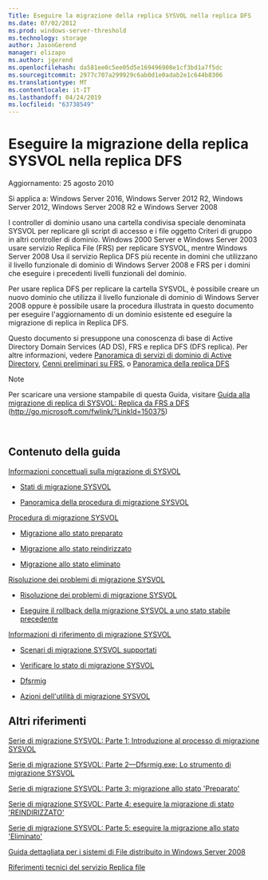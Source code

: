 ```yaml
---
Title: Eseguire la migrazione della replica SYSVOL nella replica DFS
ms.date: 07/02/2012
ms.prod: windows-server-threshold
ms.technology: storage
author: JasonGerend
manager: elizapo
ms.author: jgerend
ms.openlocfilehash: da581ee0c5ee05d5e169496908e1cf3bd1a7f5dc
ms.sourcegitcommit: 2977c707a299929c6ab0d1e0adab2e1c644b8306
ms.translationtype: MT
ms.contentlocale: it-IT
ms.lasthandoff: 04/24/2019
ms.locfileid: "63738549"
---
```

# <a name="migrate-sysvol-replication-to-dfs-replication"></a>Eseguire la migrazione della replica SYSVOL nella replica DFS


Aggiornamento: 25 agosto 2010

Si applica a: Windows Server 2016, Windows Server 2012 R2, Windows Server 2012, Windows Server 2008 R2 e Windows Server 2008

I controller di dominio usano una cartella condivisa speciale denominata SYSVOL per replicare gli script di accesso e i file oggetto Criteri di gruppo in altri controller di dominio. Windows 2000 Server e Windows Server 2003 usare servizio Replica File (FRS) per replicare SYSVOL, mentre Windows Server 2008 Usa il servizio Replica DFS più recente in domini che utilizzano il livello funzionale di dominio di Windows Server 2008 e FRS per i domini che eseguire i precedenti livelli funzionali del dominio.

Per usare replica DFS per replicare la cartella SYSVOL, è possibile creare un nuovo dominio che utilizza il livello funzionale di dominio di Windows Server 2008 oppure è possibile usare la procedura illustrata in questo documento per eseguire l'aggiornamento di un dominio esistente ed eseguire la migrazione di replica in Replica DFS.

Questo documento si presuppone una conoscenza di base di Active Directory Domain Services (AD DS), FRS e replica DFS (DFS replica). Per altre informazioni, vedere [Panoramica di servizi di dominio di Active Directory](http://go.microsoft.com/fwlink/?linkid=147787), [Cenni preliminari su FRS](http://go.microsoft.com/fwlink/?linkid=121763), o [Panoramica della replica DFS](http://go.microsoft.com/fwlink/?linkid=121762)


> [!NOTE]
> Per scaricare una versione stampabile di questa Guida, visitare <a href="http://go.microsoft.com/fwlink/?linkid=150375">Guida alla migrazione di replica di SYSVOL: Replica da FRS a DFS</a> (http://go.microsoft.com/fwlink/?LinkId=150375)
<br>


## <a name="in-this-guide"></a>Contenuto della guida

[Informazioni concettuali sulla migrazione di SYSVOL](https://docs.microsoft.com/en-us/previous-versions/windows/it-pro/windows-server-2008-R2-and-2008/dd640170(v=ws.10))

  - [Stati di migrazione SYSVOL](https://docs.microsoft.com/en-us/previous-versions/windows/it-pro/windows-server-2008-R2-and-2008/dd641052(v=ws.10))  
      
  - [Panoramica della procedura di migrazione SYSVOL](https://docs.microsoft.com/en-us/previous-versions/windows/it-pro/windows-server-2008-R2-and-2008/dd639809(v=ws.10))  
      

[Procedura di migrazione SYSVOL](https://docs.microsoft.com/en-us/previous-versions/windows/it-pro/windows-server-2008-R2-and-2008/dd639860(v=ws.10))

  - [Migrazione allo stato preparato](https://docs.microsoft.com/en-us/previous-versions/windows/it-pro/windows-server-2008-R2-and-2008/dd641193(v=ws.10))  
      
  - [Migrazione allo stato reindirizzato](https://docs.microsoft.com/en-us/previous-versions/windows/it-pro/windows-server-2008-R2-and-2008/dd641340(v=ws.10))  
      
  - [Migrazione allo stato eliminato](https://docs.microsoft.com/en-us/previous-versions/windows/it-pro/windows-server-2008-R2-and-2008/dd640254(v=ws.10))  
      

[Risoluzione dei problemi di migrazione SYSVOL](https://docs.microsoft.com/en-us/previous-versions/windows/it-pro/windows-server-2008-R2-and-2008/dd640395(v=ws.10))

  - [Risoluzione dei problemi di migrazione SYSVOL](https://docs.microsoft.com/en-us/previous-versions/windows/it-pro/windows-server-2008-R2-and-2008/dd639976(v=ws.10))  
      
  - [Eseguire il rollback della migrazione SYSVOL a uno stato stabile precedente](https://docs.microsoft.com/en-us/previous-versions/windows/it-pro/windows-server-2008-R2-and-2008/dd640509(v=ws.10))  
      

[Informazioni di riferimento di migrazione SYSVOL](https://docs.microsoft.com/en-us/previous-versions/windows/it-pro/windows-server-2008-R2-and-2008/dd640293(v=ws.10))

  - [Scenari di migrazione SYSVOL supportati](https://docs.microsoft.com/en-us/previous-versions/windows/it-pro/windows-server-2008-R2-and-2008/dd639854(v=ws.10))  
      
  - [Verificare lo stato di migrazione SYSVOL](https://docs.microsoft.com/en-us/previous-versions/windows/it-pro/windows-server-2008-R2-and-2008/dd639789(v=ws.10))  
      
  - [Dfsrmig](https://docs.microsoft.com/en-us/previous-versions/windows/it-pro/windows-server-2008-R2-and-2008/dd641227(v=ws.10))  
      
  - [Azioni dell'utilità di migrazione SYSVOL](https://docs.microsoft.com/en-us/previous-versions/windows/it-pro/windows-server-2008-R2-and-2008/dd639712(v=ws.10))  
      

## <a name="additional-references"></a>Altri riferimenti

[Serie di migrazione SYSVOL: Parte 1: Introduzione al processo di migrazione SYSVOL](http://go.microsoft.com/fwlink/?linkid=121756)

[Serie di migrazione SYSVOL: Parte 2—Dfsrmig.exe: Lo strumento di migrazione SYSVOL](http://go.microsoft.com/fwlink/?linkid=121757)

[Serie di migrazione SYSVOL: Parte 3: migrazione allo stato 'Preparato'](http://go.microsoft.com/fwlink/?linkid=121758)

[Serie di migrazione SYSVOL: Parte 4: eseguire la migrazione di stato 'REINDIRIZZATO'](http://go.microsoft.com/fwlink/?linkid=121759)

[Serie di migrazione SYSVOL: Parte 5: eseguire la migrazione allo stato 'Eliminato'](http://go.microsoft.com/fwlink/?linkid=121760)

[Guida dettagliata per i sistemi di File distribuito in Windows Server 2008](http://go.microsoft.com/fwlink/?linkid=85231)

[Riferimenti tecnici del servizio Replica file](http://go.microsoft.com/fwlink/?linkid=121764)

